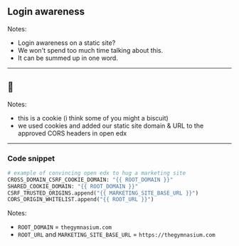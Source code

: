 ## Login awareness

Notes:
- Login awareness on a static site?
- We won't spend too much time talking about this.
- It can be summed up in one word.

------

## 🍪 <!-- .element: style="font-size: 12rem;" -->

Notes:
- this is a cookie (i think some of you might a biscuit)
- we used cookies and added our static site domain & URL to the approved CORS headers in open edx

------

### Code snippet  <!-- .element: class="hide" -->

```python
# example of convincing open edx to hug a marketing site
CROSS_DOMAIN_CSRF_COOKIE_DOMAIN: "{{ ROOT_DOMAIN }}"
SHARED_COOKIE_DOMAIN: "{{ ROOT_DOMAIN }}"
CSRF_TRUSTED_ORIGINS.append("{{ MARKETING_SITE_BASE_URL }}")
CORS_ORIGIN_WHITELIST.append("{{ ROOT_URL }}")
```

Notes:
- `ROOT_DOMAIN` = `thegymnasium.com`
- `ROOT_URL` and `MARKETING_SITE_BASE_URL` = `https://thegymnasium.com`

